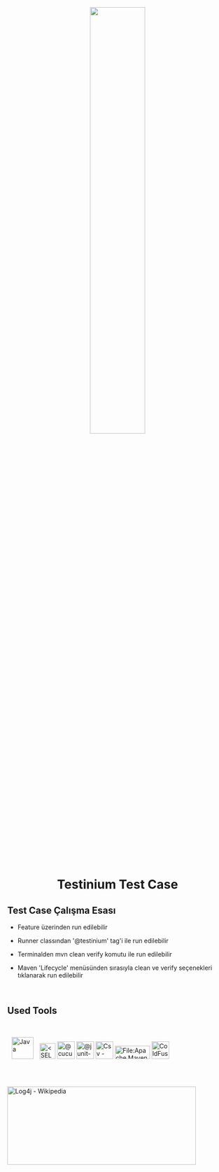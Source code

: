 <div align="center">
<img src="https://rishavanand.github.io/static/images/greetings.gif" align="center" style="width: 50%" />
</div>  
  

# <div align="center">Testinium Test Case</div>  
  

## Test Case Çalışma Esası  
  

- Feature üzerinden run edilebilir  
  

- Runner classından '@testinium' tag'i ile run edilebilir  
  

- Terminalden mvn clean verify komutu ile run edilebilir  
  

- Maven 'Lifecycle' menüsünden sırasıyla clean ve verify seçenekleri tıklanarak run edilebilir  
  

<br/>  


## Used Tools   



 
<p align="left">  
<a href="https://www.java.com/" target="_blank"><img style="margin: 10px" src="https://profilinator.rishav.dev/skills-assets/java-original-wordmark.svg" alt="Java" height="50" /></a>  
<a href="https://www.selenium.dev/" target="_blank" rel="noreferrer"><img src="https://www.selenium.dev/images/selenium_logo_square_green.png" width="36" height="36" alt="<SELENIUM" /></a>
<img itemprop="image" class="avatar flex-shrink-0 mb-3 mr-3 mb-md-0 mr-md-4" src="https://avatars.githubusercontent.com/u/320565?s=200&amp;v=4" width="40" height="40" alt="@cucumber">
<img itemprop="image" class="avatar flex-shrink-0 mb-3 mr-3 mb-md-0 mr-md-4" src="https://avatars.githubusercontent.com/u/874086?s=200&amp;v=4" width="40" height="40" alt="@junit-team">
<img src="https://cdn-icons-png.flaticon.com/512/6133/6133884.png" jsaction="load:XAeZkd;" jsname="HiaYvf" class="n3VNCb KAlRDb" alt="Csv - Free interface icons" data-noaft="1" style="width: 40px; height: 40px; margin: 0px;">
<img src="https://upload.wikimedia.org/wikipedia/commons/thumb/5/52/Apache_Maven_logo.svg/1024px-Apache_Maven_logo.svg.png" jsaction="load:XAeZkd;" jsname="HiaYvf" class="n3VNCb KAlRDb" alt="File:Apache Maven logo.svg - Wikimedia Commons" data-noaft="1" style="width: 80px; height: 30px; margin: 50px 0px;">
<img src="https://cdn-ssl-devio-img.classmethod.jp/wp-content/uploads/2014/05/6bcfa3b39d60abff28f02392c4b83705.png" jsaction="load:XAeZkd;" jsname="HiaYvf" class="n3VNCb KAlRDb" alt="ColdFusion + Apache POIを使って既存EXCELシートを更新する | DevelopersIO" data-noaft="1" style="width: 40px; height: 40px; margin: 0px;">
<img src="https://upload.wikimedia.org/wikipedia/commons/thumb/f/f9/Apache_Log4j_Logo.png/800px-Apache_Log4j_Logo.png" jsaction="load:XAeZkd;" jsname="HiaYvf" class="n3VNCb KAlRDb" alt="Log4j - Wikipedia" data-noaft="1" style="width: 431px; height: 178.326px; margin: 13.5869px 0px;">
</p>
